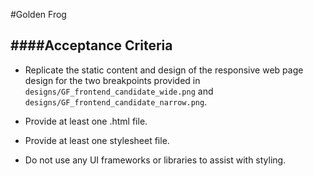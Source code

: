 #Golden Frog

####Acceptance Criteria
---
* Replicate the static content and design of the responsive web page design for the two breakpoints provided in `designs/GF_frontend_candidate_wide.png` and `designs/GF_frontend_candidate_narrow.png`.

* Provide at least one .html file.
* Provide at least one stylesheet file.
* Do not use any UI frameworks or libraries to assist with styling.